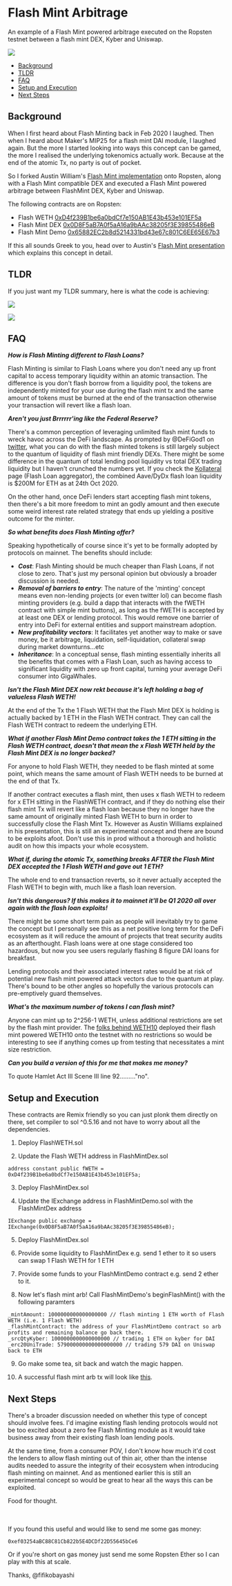 # Flash Mint Arbitrage

An example of a Flash Mint powered arbitrage executed on the Ropsten testnet between a flash mint DEX, Kyber and Uniswap.

![](https://github.com/fifikobayashi/FlashMintArbitrage/blob/main/img/pepe.jpg)

- [Background](https://github.com/fifikobayashi/FlashMintArbitrage#background)
- [TLDR](https://github.com/fifikobayashi/FlashMintArbitrage#tldr)
- [FAQ](https://github.com/fifikobayashi/FlashMintArbitrage#faq)
- [Setup and Execution](https://github.com/fifikobayashi/FlashMintArbitrage#setup-and-execution)
- [Next Steps](https://github.com/fifikobayashi/FlashMintArbitrage#next-steps)


## Background
When I first heard about Flash Minting back in Feb 2020 I laughed. Then when I heard about Maker's MIP25 for a flash mint DAI module, I laughed again. But the more I started looking into ways this concept can be gamed, the more I realised the underlying tokenomics actually work. Because at the end of the atomic Tx, no party is out of pocket.

So I forked Austin William's [Flash Mint implementation](https://github.com/Austin-Williams/flash-mintable-tokens) onto Ropsten, along with a Flash Mint compatible DEX and executed a Flash Mint powered arbitrage between FlashMint DEX, Kyber and Uniswap.

The following contracts are on Ropsten:
- Flash WETH [0xD4f239B1be6a0bdCf7e150AB1E43b453e101EF5a](https://ropsten.etherscan.io/address/0xD4f239B1be6a0bdCf7e150AB1E43b453e101EF5a)
- Flash Mint DEX [0x0D8F5aB7A0f5aA16a9bAAc38205f3E39855486eB](https://ropsten.etherscan.io/address/0x0D8F5aB7A0f5aA16a9bAAc38205f3E39855486eB)
- Flash Mint Demo [0x65882EC2b8d5214331bd43e67c801C6EE65E67b3](https://ropsten.etherscan.io/address/0x65882EC2b8d5214331bd43e67c801C6EE65E67b3)

If this all sounds Greek to you, head over to Austin's [Flash Mint presentation](https://zoom.us/rec/play/vpUsd-2uqG83H4KV4wSDV_QqW9W8eq6sgyYa__dbyxmxU3JQZlGgNOQWa7YCcdGL7KuPjJmmffLXrHeV?continueMode=true&_x_zm_rtaid=bOcPBuGvSXKBX4e8HeUYmA.1586903684079.752b46c2abd76976551dd088fa79a2a9&_x_zm_rhtaid=116) which explains this concept in detail. 

## TLDR
If you just want my TLDR summary, here is what the code is achieving:

![](https://github.com/fifikobayashi/FlashMintArbitrage/blob/main/img/ExecutionSnapshot.PNG)

![](https://github.com/fifikobayashi/FlashMintArbitrage/blob/main/img/EndStateSnapshot.PNG)



## FAQ

***How is Flash Minting different to Flash Loans?***

Flash Minting is similar to Flash Loans where you don't need any up front capital to access temporary liquidity within an atomic transaction.
The difference is you don't flash borrow from a liquidity pool, the tokens are independently minted for your use during the flash mint tx and the same amount of tokens must be burned at the end of the transaction otherwise your transaction will revert like a flash loan.

***Aren't you just Brrrrrr'ing like the Federal Reserve?***

There's a common perception of leveraging unlimited flash mint funds to wreck havoc across the DeFi landscape. As prompted by @DeFiGod1 on [twitter](https://twitter.com/DeFiGod1/status/1320106538615377920), what you can do with the flash minted tokens is still largely subject to the quantum of liquidity of flash mint friendly DEXs. There might be some difference in the quantum of total lending pool liquidity vs total DEX trading liquidity but I haven't crunched the numbers yet. If you check the [Kollateral](https://www.kollateral.co/) page (Flash Loan aggregator), the combined Aave/DyDx flash loan liquidity is $200M for ETH as at 24th Oct 2020.

On the other hand, once DeFi lenders start accepting flash mint tokens, then there's a bit more freedom to mint an godly amount and then execute some weird interest rate related strategy that ends up yielding a positive outcome for the minter.

***So what benefits does Flash Minting offer?***

Speaking hypothetically of course since it's yet to be formally adopted by protocols on mainnet.
The benefits should include:
- ***Cost***: Flash Minting should be much cheaper than Flash Loans, if not close to zero. That's just my personal opinion but obviously a broader discussion is needed.
- ***Removal of barriers to entry***: The nature of the 'minting' concept means even non-lending projects (or even twitter lol) can become flash minting providers (e.g. build a dapp that interacts with the fWETH contract with simple mint buttons), as long as the fWETH is accepted by at least one DEX or lending protocol. This would remove one barrier of entry into DeFi for external entities and support mainstream adoption.
- ***New profitability vectors***: It facilitates yet another way to make or save money, be it arbitrage, liquidation, self-liquidation, collateral swap during market downturns...etc
- ***Inheritance***: In a conceptual sense, flash minting essentially inherits all the benefits that comes with a Flash Loan, such as having access to significant liquidity with zero up front capital, turning your average DeFi consumer into GigaWhales.

***Isn't the Flash Mint DEX now rekt because it's left holding a bag of valueless Flash WETH!***

At the end of the Tx the 1 Flash WETH that the Flash Mint DEX is holding is actually backed by 1 ETH in the Flash WETH contract. They can call the Flash WETH contract to redeem the underlying ETH.

***What if another Flash Mint Demo contract takes the 1 ETH sitting in the Flash WETH contract, doesn't that mean the x Flash WETH held by the Flash Mint DEX is no longer backed?***

For anyone to hold Flash WETH, they needed to be flash minted at some point, which means the same amount of Flash WETH needs to be burned at the end of that Tx.

If another contract executes a flash mint, then uses x flash WETH to redeem for x ETH sitting in the FlashWETH contract, and if they do nothing else their flash mint Tx will revert like a flash loan because they no longer have the same amount of originally minted Flash WETH to burn in order to successfully close the Flash Mint Tx. However as Austin Williams explained in his presentation, this is still an experimental concept and there are bound to be exploits afoot. Don't use this in prod without a thorough and holistic audit on how this impacts your whole ecosystem.

***What if, during the atomic Tx, something breaks AFTER the Flash Mint DEX accepted the 1 Flash WETH and gave out 1 ETH?***

The whole end to end transaction reverts, so it never actually accepted the Flash WETH to begin with, much like a flash loan reversion.

***Isn't this dangerous? If this makes it to mainnet it'll be Q1 2020 all over again with the flash loan exploits!***

There might be some short term pain as people will inevitably try to game the concept but I personally see this as a net positive long term for the DeFi ecosystem as it will reduce the amount of projects that treat security audits as an afterthought. Flash loans were at one stage considered too hazardous, but now you see users regularly flashing 8 figure DAI loans for breakfast.

Lending protocols and their associated interest rates would be at risk of potential new flash mint powered attack vectors due to the quantum at play. There's bound to be other angles so hopefully the various protocols can pre-emptively guard themselves.

***What's the maximum number of tokens I can flash mint?***

Anyone can mint up to 2^256-1 WETH, unless additional restrictions are set by the flash mint provider. The [folks behind WETH10](https://twitter.com/acuestacanada/status/1319581439831298048) deployed their flash mint powered WETH10 onto the testnet with no restrictions so would be interesting to see if anything comes up from testing that necessitates a mint size restriction.

***Can you build a version of this for me that makes me money?***

To quote Hamlet Act III Scene III line 92........."no".



## Setup and Execution

These contracts are Remix friendly so you can just plonk them directly on there, set compiler to sol ^0.5.16 and not have to worry about all the dependencies.

1. Deploy FlashWETH.sol

2. Update the Flash WETH address in FlashMintDex.sol
```
address constant public fWETH = 0xD4f239B1be6a0bdCf7e150AB1E43b453e101EF5a;
```
3. Deploy FlashMintDex.sol

4. Update the IExchange address in FlashMintDemo.sol with the FlashMintDex address
```
IExchange public exchange = IExchange(0x0D8F5aB7A0f5aA16a9bAAc38205f3E39855486eB);
```

5. Deploy FlashMintDex.sol

6. Provide some liquidity to FlashMintDex e.g. send 1 ether to it so users can swap 1 Flash WETH for 1 ETH

7. Provide some funds to your FlashMintDemo contract e.g. send 2 ether to it.

8. Now let's flash mint arb! Call FlashMintDemo's beginFlashMint() with the following paramters
```
_mintAmount: 1000000000000000000 // flash minting 1 ETH worth of Flash WETH (i.e. 1 Flash WETH)
_flashMintContract: the address of your FlashMintDemo contract so arb profits and remaining balance go back there.
_srcQtyKyber: 1000000000000000000 // trading 1 ETH on kyber for DAI
_erc20UniTrade: 579000000000000000000 // trading 579 DAI on Uniswap back to ETH
```

9. Go make some tea, sit back and watch the magic happen.

10. A successful flash mint arb tx will look like [this](https://ropsten.etherscan.io/tx/0xcd7df11739852523b70419f6868d2c43fd57e984c160911d5da962d3d2e2db14).

## Next Steps
There's a broader discussion needed on whether this type of concept should involve fees. I'd imagine existing flash lending protocols would not be too excited about a zero fee Flash Minting module as it would take business away from their existing flash loan lending pools. 

At the same time, from a consumer POV, I don't know how much it'd cost the lenders to allow flash minting out of thin air, other than the intense audits needed to assure the integrity of their ecosystem when introducing flash minting on mainnet.
And as mentioned earlier this is still an experimental concept so would be great to hear all the ways this can be exploited.

Food for thought.

<br /><br />
If you found this useful and would like to send me some gas money: 
```
0xef03254aBC88C81Cb822b5E4DCDf22D55645bCe6
```
Or if you're short on gas money just send me some Ropsten Ether so I can play with this at scale.



Thanks,
@fifikobayashi
